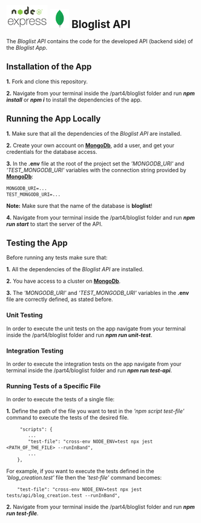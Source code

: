<h1>
<img src="https://raw.githubusercontent.com/katerina-tziala/fullstackopen2019/master/documentation_images/node_express.png" alt="node express logo" width="auto" height="60">
<img src="https://raw.githubusercontent.com/katerina-tziala/fullstackopen2019/master/documentation_images/mongoDB_logo.png" alt="mongoDB logo" width="50" height="50">
Bloglist API<br/>
</h1>

The *Bloglist API* contains the code for the developed API (backend side) of the *Bloglist App*.

## Installation of the App

**1.** Fork and clone this repository.

**2.** Navigate from your terminal inside the /part4/bloglist folder and run ***npm install*** or ***npm i*** to install the dependencies of the app.


## Running the App Locally

**1.** Make sure that all the dependencies of the *Bloglist API* are installed.

**2.** Create your own account on [**MongoDb**](https://www.mongodb.com/cloud), add a user, and get your credentials for the database access.

**3.** In the **.env** file at the root of the project set the *'MONGODB_URI'* and *'TEST_MONGODB_URI'* variables with the connection string provided by [**MongoDb**](https://www.mongodb.com/cloud):
    
    MONGODB_URI=...
    TEST_MONGODB_URI=...

**Note:** Make sure that the name of the database is **bloglist**!

**4.**  Navigate from your terminal inside the /part4/bloglist folder and run ***npm run start*** to start the server of the API.


## Testing the App

Before running any tests make sure that:

**1.** All the dependencies of the *Bloglist API* are installed.

**2.** You have access to a cluster on [**MongoDb**](https://www.mongodb.com/cloud). 

**3.** The *'MONGODB_URI'* and *'TEST_MONGODB_URI'* variables in the **.env** file are correctly defined, as stated before.


### Unit Testing

In order to execute the unit tests on the app navigate from your terminal inside the /part4/bloglist folder and run ***npm run unit-test***.


### Integration Testing

In order to execute the integration tests on the app navigate from your terminal inside the /part4/bloglist folder and run ***npm run test-api***.


### Running Tests of a Specific File

In order to execute the tests of a single file:

**1.** Define the path of the file you want to test in the *'npm script test-file'* command to execute the tests of the desired file.

         "scripts": {
            ...
            "test-file": "cross-env NODE_ENV=test npx jest <PATH_OF_THE_FILE> --runInBand",
            ...
        },

For example, if you want to execute the tests defined in the *'blog_creation.test'* file then the *'test-file'* command becomes:

        "test-file": "cross-env NODE_ENV=test npx jest tests/api/blog_creation.test --runInBand",


**2.** Navigate from your terminal inside the /part4/bloglist folder and run ***npm run test-file***.

